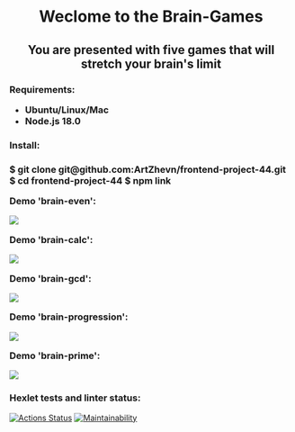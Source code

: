 <h1 align="center">Weclome to the Brain-Games</h1>
<h2 align="center">You are presented with five games that will stretch your brain's limit</h2>
<h3>Requirements:<ul><li>Ubuntu/Linux/Mac</li><li>Node.js 18.0</li></ul>
<h3>Install:<h3>
<span>$ git clone git@github.com:ArtZhevn/frontend-project-44.git</span>
<span>$ cd frontend-project-44</span>
<span>$ npm link</span>

<p>Demo 'brain-even':</p>
<a href="https://asciinema.org/a/BTzqgtxUq1q8AliP0FpEdqdkM" target="_blank"><img src="https://asciinema.org/a/BTzqgtxUq1q8AliP0FpEdqdkM.svg" /></a>
<p>Demo 'brain-calc':</p>
<a href="https://asciinema.org/a/bXB3NNM7zR8A0EmkRd6beZR0f" target="_blank"><img src="https://asciinema.org/a/bXB3NNM7zR8A0EmkRd6beZR0f.svg" /></a>
<p>Demo 'brain-gcd':</p>
<a href="https://asciinema.org/a/P2sQ4WPJDyKJL47H1VqYqYaDo" target="_blank"><img src="https://asciinema.org/a/P2sQ4WPJDyKJL47H1VqYqYaDo.svg" /></a>
<p>Demo 'brain-progression':</p>
<a href="https://asciinema.org/a/yFzpHnPyTIHPuYZ8cEao9DuTm" target="_blank"><img src="https://asciinema.org/a/yFzpHnPyTIHPuYZ8cEao9DuTm.svg" /></a>
<p>Demo 'brain-prime':</p>
<a href="https://asciinema.org/a/6X3MgYRe7iFIriiMtkMRRfJdp" target="_blank"><img src="https://asciinema.org/a/6X3MgYRe7iFIriiMtkMRRfJdp.svg" /></a>

### Hexlet tests and linter status:
[![Actions Status](https://github.com/ArtZhevn/frontend-project-44/workflows/hexlet-check/badge.svg)](https://github.com/ArtZhevn/frontend-project-44/actions)
[![Maintainability](https://api.codeclimate.com/v1/badges/3bcef7a2813daf9bbaee/maintainability)](https://codeclimate.com/github/ArtZhevn/frontend-project-44/maintainability)